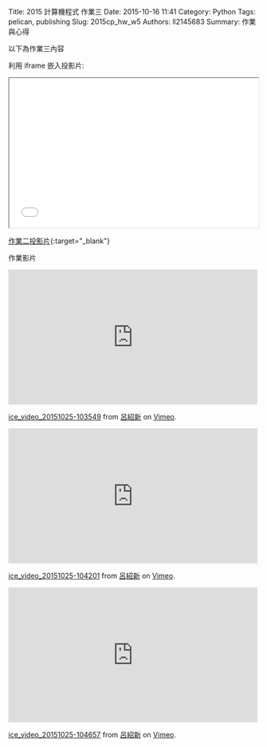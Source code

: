 Title: 2015 計算機程式 作業三
Date: 2015-10-16 11:41
Category: Python
Tags: pelican, publishing
Slug: 2015cp_hw_w5
Authors: ll2145683
Summary: 作業與心得

以下為作業三內容

利用 iframe 嵌入投影片:

<iframe src="simplest5.html" width="500" height="300"></iframe>

[作業二投影片](presentation/simplest5.html){:target="_blank"}

作業影片

<iframe src="https://player.vimeo.com/video/143502258" width="500" height="271" frameborder="0" webkitallowfullscreen mozallowfullscreen allowfullscreen></iframe> <p><a href="https://vimeo.com/143502258">ice_video_20151025-103549</a> from <a href="https://vimeo.com/user45183410">呂紹新</a> on <a href="https://vimeo.com">Vimeo</a>.</p>

<iframe src="https://player.vimeo.com/video/143502257" width="500" height="271" frameborder="0" webkitallowfullscreen mozallowfullscreen allowfullscreen></iframe> <p><a href="https://vimeo.com/143502257">ice_video_20151025-104201</a> from <a href="https://vimeo.com/user45183410">呂紹新</a> on <a href="https://vimeo.com">Vimeo</a>.</p>

<iframe src="https://player.vimeo.com/video/143502259" width="500" height="271" frameborder="0" webkitallowfullscreen mozallowfullscreen allowfullscreen></iframe> <p><a href="https://vimeo.com/143502259">ice_video_20151025-104657</a> from <a href="https://vimeo.com/user45183410">呂紹新</a> on <a href="https://vimeo.com">Vimeo</a>.</p>


